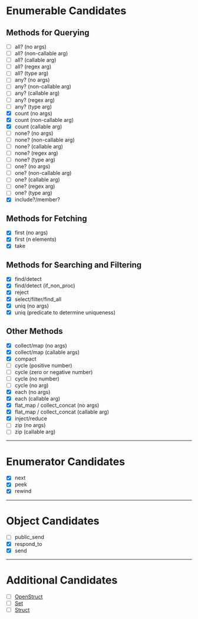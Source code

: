 # Enumerable Candidates

## Methods for Querying

- [ ] all? (no args)
- [ ] all? (non-callable arg)
- [ ] all? (callable arg)
- [ ] all? (regex arg)
- [ ] all? (type arg)
- [ ] any? (no args)
- [ ] any? (non-callable arg)
- [ ] any? (callable arg)
- [ ] any? (regex arg)
- [ ] any? (type arg)
- [x] count (no args)
- [x] count (non-callable arg)
- [x] count (callable arg)
- [ ] none? (no args)
- [ ] none? (non-callable arg)
- [ ] none? (callable arg)
- [ ] none? (regex arg)
- [ ] none? (type arg)
- [ ] one? (no args)
- [ ] one? (non-callable arg)
- [ ] one? (callable arg)
- [ ] one? (regex arg)
- [ ] one? (type arg)
- [x] include?/member?

## Methods for Fetching

- [x] first (no args)
- [x] first (n elements)
- [x] take

## Methods for Searching and Filtering

- [x] find/detect
- [x] find/detect (if_non_proc)
- [x] reject
- [x] select/filter/find_all
- [x] uniq (no args)
- [x] uniq (predicate to determine uniqueness)

## Other Methods

- [x] collect/map (no args)
- [x] collect/map (callable args)
- [x] compact
- [ ] cycle (positive number)
- [ ] cycle (zero or negative number)
- [ ] cycle (no number)
- [ ] cycle (no arg)
- [x] each (no args)
- [x] each (callable arg)
- [x] flat_map / collect_concat (no args)
- [x] flat_map / collect_concat (callable arg)
- [x] inject/reduce
- [ ] zip (no args)
- [ ] zip (callable arg)
---

# Enumerator Candidates

- [x] next
- [x] peek
- [x] rewind

---

# Object Candidates

- [ ] public_send
- [x] respond_to
- [x] send

---

# Additional Candidates

- [ ] [OpenStruct](https://ruby-doc.org/stdlib-3.1.1/libdoc/ostruct/rdoc/OpenStruct.html)
- [ ] [Set](https://ruby-doc.org/stdlib-3.1.1/libdoc/set/rdoc/Set.html)
- [ ] [Struct](https://ruby-doc.org/core-3.1.1/Struct.html)
